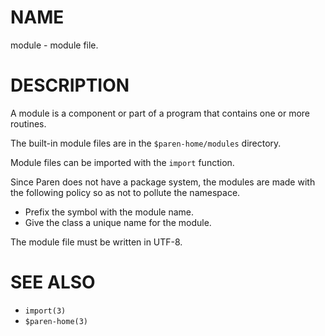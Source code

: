 # NAME
module - module file.

# DESCRIPTION
A module is a component or part of a program that contains one or more routines.

The built-in module files are in the `$paren-home/modules` directory.

Module files can be imported with the `import` function.

Since Paren does not have a package system, the modules are made with the following policy so as not to pollute the namespace.

- Prefix the symbol with the module name.
- Give the class a unique name for the module.

The module file must be written in UTF-8.

# SEE ALSO
- `import(3)`
- `$paren-home(3)`
